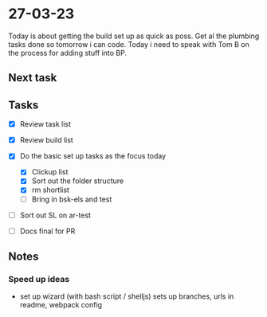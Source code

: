 # 27-03-23

Today is about getting the build set up as quick as poss. Get al the plumbing tasks done so tomorrow i can code.
Today i need to speak with Tom B on the process for adding stuff into BP.

## Next task


## Tasks
- [x] Review task list
- [x] Review build list
- [x] Do the basic set up tasks as the focus today
  - [x] Clickup list
  - [x] Sort out the folder structure
  - [x] rm shortlist
  - [ ] Bring in bsk-els and test
- [ ] Sort out SL on ar-test
- [ ] Docs final for PR


## Notes

### Speed up ideas
- set up wizard (with bash script / shelljs)
    sets up branches,
    urls in readme,
    webpack config


